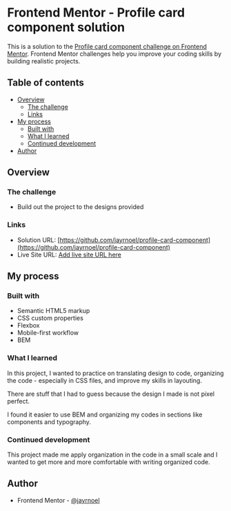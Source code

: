 # Frontend Mentor - Profile card component solution

This is a solution to the [Profile card component challenge on Frontend Mentor](https://www.frontendmentor.io/challenges/profile-card-component-cfArpWshJ). Frontend Mentor challenges help you improve your coding skills by building realistic projects.

## Table of contents

- [Overview](#overview)
  - [The challenge](#the-challenge)
  - [Links](#links)
- [My process](#my-process)
  - [Built with](#built-with)
  - [What I learned](#what-i-learned)
  - [Continued development](#continued-development)
- [Author](#author)

## Overview

### The challenge

- Build out the project to the designs provided

### Links

- Solution URL: [https://github.com/jayrnoel/profile-card-component](https://github.com/jayrnoel/profile-card-component)
- Live Site URL: [Add live site URL here](https://your-live-site-url.com)

## My process

### Built with

- Semantic HTML5 markup
- CSS custom properties
- Flexbox
- Mobile-first workflow
- BEM

### What I learned

In this project, I wanted to practice on translating design to code, organizing the code - especially in CSS files, and improve my skills in layouting.

There are stuff that I had to guess because the design I made is not pixel perfect.

I found it easier to use BEM and organizing my codes in sections like components and typography.

### Continued development

This project made me apply organization in the code in a small scale and I wanted to get more and more comfortable with writing organized code.

## Author

- Frontend Mentor - [@jayrnoel](https://www.frontendmentor.io/profile/jayrnoel)
